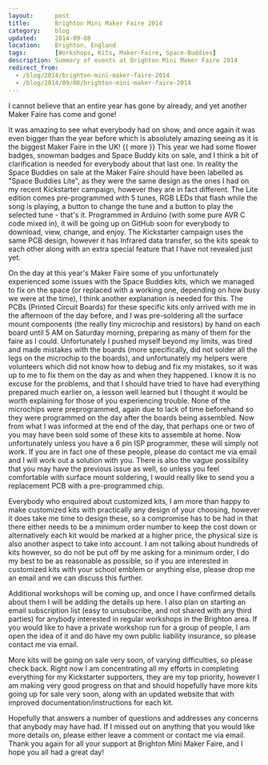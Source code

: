 ```yaml
---
layout:      post
title:       Brighton Mini Maker Faire 2014
category:    blog
updated:     2014-09-08
location:    Brighton, England
tags:        [Workshops, Kits, Maker-Faire, Space-Buddies]
description: Summary of events at Brighton Mini Maker Faire 2014
redirect_from:
  - /blog/2014/brighton-mini-maker-faire-2014
  - /blog/2014/09/08/brighton-mini-maker-faire-2014
---
```

I cannot believe that an entire year has gone by already, and yet another Maker Faire has come and gone!

It was amazing to see what everybody had on show, and once again it was even bigger than the year before which is absolutely amazing seeing as it is the biggest Maker Faire in the UK!
{{ more }}
This year we had some flower badges, snowman badges and Space Buddy kits on sale, and I think a bit of clarification is needed for everybody about that last one.
In reality the Space Buddies on sale at the Maker Faire should have been labelled as "Space Buddies Lite", as they were the same design as the ones I had on my recent Kickstarter campaign, however they are in fact different. The Lite edition comes pre-programmed with 5 tunes, RGB LEDs that flash while the song is playing, a button to change the tune and a button to play the selected tune - that's it. Programmed in Arduino (with some pure AVR C code mixed in), it will be going up on GitHub soon for everybody to download, view, change, and enjoy.
The Kickstarter campaign uses the same PCB design, however it has Infrared data transfer, so the kits speak to each other along with an extra special feature that I have not revealed just yet.

On the day at this year's Maker Faire some of you unfortunately experienced some issues with the Space Buddies kits, which we managed to fix on the space (or replaced with a working one, depending on how busy we were at the time), I think another explanation is needed for this. The PCBs (Printed Circuit Boards) for these specific kits only arrived with me in the afternoon of the day before, and I was pre-soldering all the surface mount components (the really tiny microchip and resistors) by hand on each board until 5 AM on Saturday morning, preparing as many of them for the faire as I could. Unfortunately I pushed myself beyond my limits, was tired and made mistakes with the boards (more specifically, did not solder all the legs on the microchip to the boards), and unfortunately my helpers were volunteers which did not know how to debug and fix my mistakes, so it was up to me to fix them on the day as and when they happened. I know it is no excuse for the problems, and that I should have tried to have had everything prepared much earlier on, a lesson well learned but I thought it would be worth explaining for those of you experiencing trouble.
None of the microchips were preprogrammed, again due to lack of time beforehand so they were programmed on the day after the boards being assembled. Now from what I was informed at the end of the day, that perhaps one or two of you may have been sold some of these kits to assemble at home. Now unfortunately unless you have a 6 pin ISP programmer, these will simply not work. If you are in fact one of these people, please do contact me via email and I will work out a solution with you. There is also the vague possibility that you may have the previous issue as well, so unless you feel comfortable with surface mount soldering, I would really like to send you a replacement PCB with a pre-programmed chip.

Everybody who enquired about customized kits, I am more than happy to make customized kits with practically any design of your choosing, however it does take me time to design these, so a compromise has to be had in that there either needs to be a minimum order number to keep the cost down or alternatively each kit would be marked at a higher price, the physical size is also another aspect to take into account. I am not talking about hundreds of kits however, so do not be put off by me asking for a minimum order, I do my best to be as reasonable as possible, so if you are interested in customized kits with your school emblem or anything else, please drop me an email and we can discuss this further.

Additional workshops will be coming up, and once I have confirmed details about them I will be adding the details up here. I also plan on starting an email subscription list (easy to unsubscribe, and not shared with any third parties) for anybody interested in regular workshops in the Brighton area.
If you would like to have a private workshop run for a group of people, I am open the idea of it and do have my own public liability insurance, so please contact me via email.

More kits will be going on sale very soon, of varying difficulties, so please check back. Right now I am concentrating all my efforts in completing everything for my Kickstarter supporters, they are my top priority, however I am making very good progress on that and should hopefully have more kits going up for sale very soon, along with an updated website that with improved documentation/instructions for each kit.

Hopefully that answers a number of questions and addresses any concerns that anybody may have had. If I missed out on anything that you would like more details on, please either leave a comment or contact me via email. Thank you again for all your support at Brighton Mini Maker Faire, and I hope you all had a great day!
